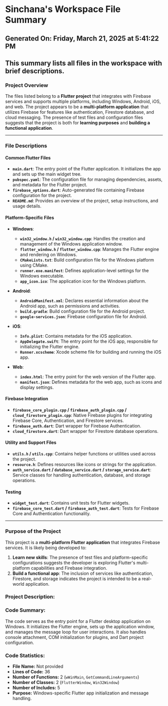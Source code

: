# Sinchana's Workspace File Summary
## Generated On: Friday, March 21, 2025 at 5:41:22 PM
This summary lists all files in the workspace with brief descriptions.
---
### Project Overview
The files listed belong to a **Flutter project** that integrates with Firebase services and supports multiple platforms, including Windows, Android, iOS, and web. The project appears to be a **multi-platform application** that utilizes Firebase for features like authentication, Firestore database, and cloud messaging. The presence of test files and configuration files suggests that the project is both for **learning purposes** and **building a functional application**.

---

### File Descriptions

#### Common Flutter Files
- **`main.dart`**: The entry point of the Flutter application. It initializes the app and sets up the main widget tree.
- **`pubspec.yaml`**: The configuration file for managing dependencies, assets, and metadata for the Flutter project.
- **`firebase_options.dart`**: Auto-generated file containing Firebase configuration for the project.
- **`README.md`**: Provides an overview of the project, setup instructions, and usage details.

#### Platform-Specific Files
- **Windows**:
  - **`win32_window.h` / `win32_window.cpp`**: Handles the creation and management of the Windows application window.
  - **`flutter_window.h` / `flutter_window.cpp`**: Manages the Flutter engine and rendering on Windows.
  - **`CMakeLists.txt`**: Build configuration file for the Windows platform using CMake.
  - **`runner.exe.manifest`**: Defines application-level settings for the Windows executable.
  - **`app_icon.ico`**: The application icon for the Windows platform.

- **Android**:
  - **`AndroidManifest.xml`**: Declares essential information about the Android app, such as permissions and activities.
  - **`build.gradle`**: Build configuration file for the Android project.
  - **`google-services.json`**: Firebase configuration file for Android.

- **iOS**:
  - **`Info.plist`**: Contains metadata for the iOS application.
  - **`AppDelegate.swift`**: The entry point for the iOS app, responsible for initializing the Flutter engine.
  - **`Runner.xcscheme`**: Xcode scheme file for building and running the iOS app.

- **Web**:
  - **`index.html`**: The entry point for the web version of the Flutter app.
  - **`manifest.json`**: Defines metadata for the web app, such as icons and display settings.

#### Firebase Integration
- **`firebase_core_plugin.cpp` / `firebase_auth_plugin.cpp` / `cloud_firestore_plugin.cpp`**: Native Firebase plugins for integrating Firebase Core, Authentication, and Firestore services.
- **`firebase_auth.dart`**: Dart wrapper for Firebase Authentication.
- **`cloud_firestore.dart`**: Dart wrapper for Firestore database operations.

#### Utility and Support Files
- **`utils.h` / `utils.cpp`**: Contains helper functions or utilities used across the project.
- **`resource.h`**: Defines resources like icons or strings for the application.
- **`auth_service.dart` / `database_service.dart` / `storage_service.dart`**: Service classes for handling authentication, database, and storage operations.

#### Testing
- **`widget_test.dart`**: Contains unit tests for Flutter widgets.
- **`firebase_core_test.dart` / `firebase_auth_test.dart`**: Tests for Firebase Core and Authentication functionality.

---

### Purpose of the Project
This project is a **multi-platform Flutter application** that integrates Firebase services. It is likely being developed to:
1. **Learn new skills**: The presence of test files and platform-specific configurations suggests the developer is exploring Flutter's multi-platform capabilities and Firebase integration.
2. **Build a functional app**: The inclusion of services like authentication, Firestore, and storage indicates the project is intended to be a real-world application. 
### Project Description:
 ### Code Summary:
The code serves as the entry point for a Flutter desktop application on Windows. It initializes the Flutter engine, sets up the application window, and manages the message loop for user interactions. It also handles console attachment, COM initialization for plugins, and Dart project configuration.

### Code Statistics:
- **File Name:** Not provided
- **Lines of Code:** 36
- **Number of Functions:** 2 (`wWinMain`, `GetCommandLineArguments`)
- **Number of Classes:** 2 (`FlutterWindow`, `Win32Window`)
- **Number of Includes:** 5
- **Purpose:** Windows-specific Flutter app initialization and message handling.
